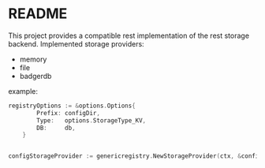 # README

This project provides a compatible rest implementation of the rest storage backend.
Implemented storage providers:

- memory
- file
- badgerdb

example:

```go
registryOptions := &options.Options{
		Prefix: configDir,
		Type:   options.StorageType_KV,
		DB:     db,
	}


configStorageProvider := genericregistry.NewStorageProvider(ctx, &config.Config{}, &configregistryOptions)
```